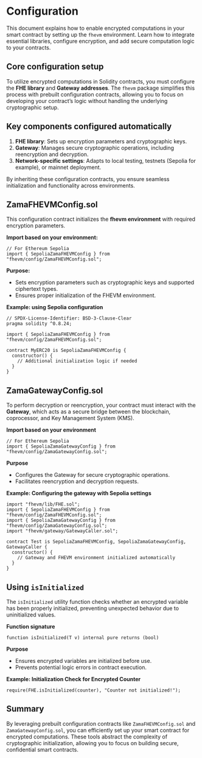 # Configuration

This document explains how to enable encrypted computations in your smart contract by setting up the `fhevm` environment. Learn how to integrate essential libraries, configure encryption, and add secure computation logic to your contracts.

## Core configuration setup

To utilize encrypted computations in Solidity contracts, you must configure the **FHE library** and **Gateway addresses**. The `fhevm` package simplifies this process with prebuilt configuration contracts, allowing you to focus on developing your contract’s logic without handling the underlying cryptographic setup.

## Key components configured automatically

1. **FHE library**: Sets up encryption parameters and cryptographic keys.
2. **Gateway**: Manages secure cryptographic operations, including reencryption and decryption.
3. **Network-specific settings**: Adapts to local testing, testnets (Sepolia for example), or mainnet deployment.

By inheriting these configuration contracts, you ensure seamless initialization and functionality across environments.

## ZamaFHEVMConfig.sol

This configuration contract initializes the **fhevm environment** with required encryption parameters.

**Import based on your environment:**

```solidity
// For Ethereum Sepolia
import { SepoliaZamaFHEVMConfig } from "fhevm/config/ZamaFHEVMConfig.sol";
```

**Purpose:**

- Sets encryption parameters such as cryptographic keys and supported ciphertext types.
- Ensures proper initialization of the FHEVM environment.

**Example: using Sepolia configuration**

```solidity
// SPDX-License-Identifier: BSD-3-Clause-Clear
pragma solidity ^0.8.24;

import { SepoliaZamaFHEVMConfig } from "fhevm/config/ZamaFHEVMConfig.sol";

contract MyERC20 is SepoliaZamaFHEVMConfig {
  constructor() {
    // Additional initialization logic if needed
  }
}
```

## ZamaGatewayConfig.sol

To perform decryption or reencryption, your contract must interact with the **Gateway**, which acts as a secure bridge between the blockchain, coprocessor, and Key Management System (KMS).

**Import based on your environment**

```solidity
// For Ethereum Sepolia
import { SepoliaZamaGatewayConfig } from "fhevm/config/ZamaGatewayConfig.sol";
```

**Purpose**

- Configures the Gateway for secure cryptographic operations.
- Facilitates reencryption and decryption requests.

**Example: Configuring the gateway with Sepolia settings**

```solidity
import "fhevm/lib/FHE.sol";
import { SepoliaZamaFHEVMConfig } from "fhevm/config/ZamaFHEVMConfig.sol";
import { SepoliaZamaGatewayConfig } from "fhevm/config/ZamaGatewayConfig.sol";
import "fhevm/gateway/GatewayCaller.sol";

contract Test is SepoliaZamaFHEVMConfig, SepoliaZamaGatewayConfig, GatewayCaller {
  constructor() {
    // Gateway and FHEVM environment initialized automatically
  }
}
```

## Using `isInitialized`

The `isInitialized` utility function checks whether an encrypted variable has been properly initialized, preventing unexpected behavior due to uninitialized values.

**Function signature**

```solidity
function isInitialized(T v) internal pure returns (bool)
```

**Purpose**

- Ensures encrypted variables are initialized before use.
- Prevents potential logic errors in contract execution.

**Example: Initialization Check for Encrypted Counter**

```solidity
require(FHE.isInitialized(counter), "Counter not initialized!");
```

## Summary

By leveraging prebuilt configuration contracts like `ZamaFHEVMConfig.sol` and `ZamaGatewayConfig.sol`, you can efficiently set up your smart contract for encrypted computations. These tools abstract the complexity of cryptographic initialization, allowing you to focus on building secure, confidential smart contracts.
